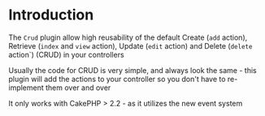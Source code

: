 # Introduction

The `Crud` plugin allow high reusability of the default Create (`add` action), Retrieve (`index` and `view` action), Update (`edit` action) and Delete (`delete` action`) (CRUD) in your controllers

Usually the code for CRUD is very simple, and always look the same - this plugin will add the actions to your controller so you don't have to re-implement them over and over

It only works with CakePHP > 2.2 - as it utilizes the new event system
